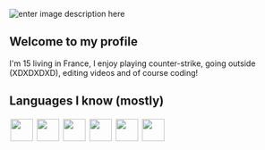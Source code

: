 ![enter image description here](https://github.com/kolikiscool/kolikiscool/blob/main/images/banner.png?raw=true)
## Welcome to my profile
I'm 15 living in France, I enjoy playing counter-strike, going outside (XDXDXDXD), editing videos and of course coding!
## Languages I know (mostly)
<img style="padding: 2px"  align="left" width="40px" src="https://github.com/kolikiscool/kolikiscool/blob/main/images/csharp-original.png?raw=true">
<img style="padding: 2px"  align="left" width="40px" src="https://github.com/kolikiscool/kolikiscool/blob/main/images/html5-original.png?raw=true"/>
<img style="padding: 2px"  align="left" width="40px" src="https://github.com/kolikiscool/kolikiscool/blob/main/images/java-original.png?raw=true"/>
<img style="padding: 2px"  align="left" width="40px"  src="https://github.com/kolikiscool/kolikiscool/blob/main/images/python-original.png?raw=true"/>
<img style="padding: 2px"  align="left" width="40px"  src="https://github.com/kolikiscool/kolikiscool/blob/main/images/javascript-original.png?raw=true"/>
<img style="padding: 2px"  align="left" width="40px"  src="https://github.com/kolikiscool/kolikiscool/blob/main/images/cplusplus-original.png?raw=true"/>
<br>



